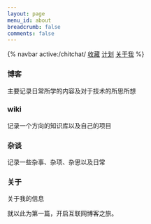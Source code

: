 ```yaml
---
layout: page
menu_id: about
breadcrumb: false
comments: false
---
```

{% navbar active:/chitchat/ [收藏](/chitchat/) [计划](/chitchat/think/) [关于我](/chitchat/record/) %}





### 博客

主要记录日常所学的内容及对于技术的所思所想

### wiki

记录一个方向的知识库以及自己的项目

### 杂谈

记录一些杂事、杂项、杂思以及日常

### 关于

关于我的信息

就以此为第一篇，开启互联网博客之旅。